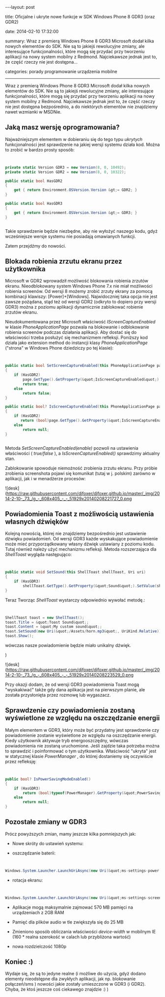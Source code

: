 ﻿---layout:     post
title:      Oficjalne i ukryte nowe funkcje w SDK Windows Phone 8 GDR3 (oraz GDR2)
date:       2014-02-10 17:32:00
summary:    Wraz z premierą Windows Phone 8 GDR3 Microsoft dodał kilka nowych elementów do SDK. Nie są to jakiejś rewolucyjne zmiany, ale interesujące funkcjonalności, które mogą się przydać przy tworzeniu aplikacji na nowy system mobilny z Redmond. Najciekawsze jednak jest to, że część rzeczy nie jest dostępna...
categories: porady programowanie urządzenia mobilne
---



Wraz z premierą Windows Phone 8 GDR3 Microsoft dodał kilka nowych elementów do SDK. Nie są to jakiejś rewolucyjne zmiany, ale interesujące funkcjonalności, które mogą się przydać przy tworzeniu aplikacji na nowy system mobilny z Redmond. Najciekawsze jednak jest to, że część rzeczy nie jest dostępna bezpośrednio, a do niektórych elementów nie znajdziemy nawet wzmianki w MSDNie.



## Jaką masz wersję oprogramowania?


Najważniejszym elementem w dobieraniu się do tego typu  *ukrytych*  funkcjonalności jest sprawdzenie na jakiej wersji systemu działa kod. Można to zrobić w bardzo prosty sposób:


```csharp

private static Version GDR3 = new Version(8, 0, 10492);
private static Version GDR2 = new Version(8, 0, 10322);

public static bool HasGDR2
{
    get { return Environment.OSVersion.Version &gt;= GDR2; }
}

public static bool HasGDR3
{
    get { return Environment.OSVersion.Version &gt;= GDR3; }
}


```

 
Takie sprawdzenie będzie niezbędne, aby nie wyłożyć naszego kodu, gdyż wcześniejsze wersje systemu nie posiadają omawianych funkcji.

Zatem przejdźmy do nowości.



## Blokada robienia zrzutu ekranu przez użytkownika


Microsoft w GDR2 wprowadził możliwość blokowania robienia zrzutów ekranu. Nieodblokowany system Windows Phone 7.x nie miał możliwości robienia screenów. Od wersji 8 możemy zrobić zrzuty ekrany za pomocą kombinacji klawiszy: [Power]+[Windows]. Najwidoczniej taka opcja nie jest zawsze pożądana, stąd też od wersji GDR2 (odkryto to dopiero przy wersji GDR3) można z poziomu aplikacji dynamicznie zablokować robienie zrzutów ekranu.

Nieudokumentowana przez Microsoft właściwość  *IScreenCaptureEnabled*  w klasie  *PhoneApplicationPage*  pozwala na blokowanie i odblokowanie robienia screenów podczas działania aplikacji. Aby dostać się do właściwości trzeba posłużyć się mechanizmem refleksji. Poniższy kod działa jako extension method do instancji klasy  *PhoneApplicationPage*  (&quot;strona&quot; w Windows Phone dziedziczy po tej klasie):


```csharp

public static bool SetScreenCaptureEnabled(this PhoneApplicationPage page, bool enable)
{
    if (HasGDR2)
        page.GetType().GetProperty(&quot;IsScreenCaptureEnabled&quot;).SetValue(page, enable);
        return true;
    else
        return false;
}

public static bool? IsScreenCaptureEnabled(this PhoneApplicationPage page)
{
    if (HasGDR2)
       return (bool)page.GetType().GetProperty(&quot;IsScreenCaptureEnabled&quot;).GetValue(page);
    else
        return null;
}


```


Metoda  *SetScreenCaptureEnabled(enable)*  pozwoli na ustawienia właściwości ( *true/false* ), a  *IsScreenCaptureEnabled()*  sprawdzimy aktualny stan. 

Zablokowanie spowoduje niemożność zrobienia zrzutu ekranu. Przy próbie zrobienia screenshota pojawi się komunikat (tutaj w j. polskim) zarówno w aplikacji, jak i w menadżerze procesów: 



![desk](https://raw.githubusercontent.com/djfoxer/djfoxer.github.io/master/_img/2014-2-10-_73_/g_-_608x405_-_-_51929x20140208221727_0.png





## Powiadomienia Toast z możliwością ustawienia własnych dźwięków


Kolejną nowością, której nie znajdziemy bezpośrednio jest ustawienie dźwięku powiadomień. Od wersji GDR3 każde wyskakujące powiadomienie może mieć przyporządkowany własny dźwięk ustawiany z poziomu kodu. Tutaj również należy użyć mechanizmu refleksji. Metoda rozszerzająca dla  *ShellToast*  wygląda następująco:


```csharp

public static void SetSound(this ShellToast shellToast, Uri uri)
{
    if (HasGDR3)
        shellToast.GetType().GetProperty(&quot;Sound&quot;).SetValue(shellToast, uri);
}

```


Teraz Tworząc  *ShellToast*  wystarczy odpowiednio wywołać metodę.:

```csharp

ShellToast toast = new ShellToast();
toast.Title = &quot;Toast Sound&quot;;
toast.Content = &quot;My custom sound&quot;;
toast.SetSound(new Uri(&quot;/Assets/horn.mp3&quot;, UriKind.Relative));
toast.Show();

```


wówczas nasze powiadomienie będzie miało unikalny dźwięk.

)

![desk](https://raw.githubusercontent.com/djfoxer/djfoxer.github.io/master/_img/2014-2-10-_73_/g_-_608x405_-_-_51929x20140208223529_0.png



Przy okazji dodam, że od wersji GDR3 powiadomienia Toast mogą &quot;wyskakiwać&quot; także gdy dana aplikacja jest na pierwszym planie, ale została przysłonięta przez rozmowę lub wygaszacz.



## Sprawdzenie czy powiadomienia zostaną wyświetlone ze względu na oszczędzanie energii



Małym elementem w GDR3, który może być przydatny jest sprawdzenie czy powiadomienie zostanie wyświetlone ze względu na oszczędzanie energii. Kiedy użytkownik aktywuje tryb energooszczędny, wówczas powiadomienia nie zostaną uruchomione. Jeśli zajdzie taka potrzeba można to sprawdzić i poinformować o tym użytkownika. Właściwość &quot;ukryta&quot; jest w statycznej klasie  *PowerManager* , do której dostaniemy się oczywiście przez refleksję:


```csharp

public bool? IsPowerSavingModeEnabled()
{
    if (HasGDR3)
        return (bool)typeof(PowerManager).GetProperty(&quot;PowerSavingModeEnabled&quot;).GetValue(null);
    else
        return null;
}

```




## Pozostałe zmiany w GDR3


Prócz powyższych zmian, mamy jeszcze kilka pomniejszych jak:


  * Nowe skróty do ustawień systemu:



  * oszczędzanie baterii:

```csharp

Windows.System.Launcher.LaunchUriAsync(new Uri(&quot;ms-settings-power:&quot;));

```



  * rotacja ekranu:

```csharp

Windows.System.Launcher.LaunchUriAsync(new Uri(&quot;ms-settings-screenrotation:&quot;));

```






  * Aplikacje mogą maksymalnie zajmować 570 MB pamięci na urządzeniach z 2GB RAM


  * Pamięć dla plików audio w tle zwiększyła się do 25 MB


  * Zmieniono sposób obliczania właściwości  *device-width*  w mobilnym IE (160 * realna szerokość w calach lub przybliżona wartość)


  * nowa rozdzielczość 1080p





## Koniec :)


Wydaje się, że są to jedyne realne (i możliwe do użycia, gdyż dodano elementy nieodstępne dla zwykłych aplikacji, jak np. blokowanie połączeń/sms ) nowości jakie zostały umieszczone w GDR3 (i GDR2). Chyba, że ktoś jeszcze coś ciekawego znajdzie :)
)